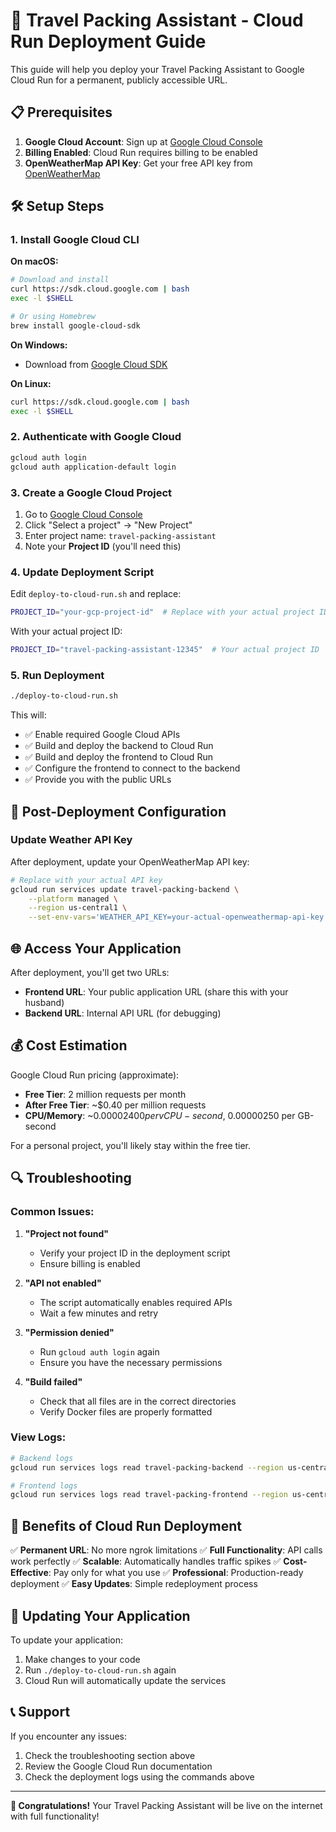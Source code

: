# 🚀 Travel Packing Assistant - Cloud Run Deployment Guide

This guide will help you deploy your Travel Packing Assistant to Google Cloud Run for a permanent, publicly accessible URL.

## 📋 Prerequisites

1. **Google Cloud Account**: Sign up at [Google Cloud Console](https://console.cloud.google.com/)
2. **Billing Enabled**: Cloud Run requires billing to be enabled
3. **OpenWeatherMap API Key**: Get your free API key from [OpenWeatherMap](https://openweathermap.org/api)

## 🛠️ Setup Steps

### 1. Install Google Cloud CLI

**On macOS:**
```bash
# Download and install
curl https://sdk.cloud.google.com | bash
exec -l $SHELL

# Or using Homebrew
brew install google-cloud-sdk
```

**On Windows:**
- Download from [Google Cloud SDK](https://cloud.google.com/sdk/docs/install-sdk#windows)

**On Linux:**
```bash
curl https://sdk.cloud.google.com | bash
exec -l $SHELL
```

### 2. Authenticate with Google Cloud

```bash
gcloud auth login
gcloud auth application-default login
```

### 3. Create a Google Cloud Project

1. Go to [Google Cloud Console](https://console.cloud.google.com/)
2. Click "Select a project" → "New Project"
3. Enter project name: `travel-packing-assistant`
4. Note your **Project ID** (you'll need this)

### 4. Update Deployment Script

Edit `deploy-to-cloud-run.sh` and replace:
```bash
PROJECT_ID="your-gcp-project-id"  # Replace with your actual project ID
```

With your actual project ID:
```bash
PROJECT_ID="travel-packing-assistant-12345"  # Your actual project ID
```

### 5. Run Deployment

```bash
./deploy-to-cloud-run.sh
```

This will:
- ✅ Enable required Google Cloud APIs
- ✅ Build and deploy the backend to Cloud Run
- ✅ Build and deploy the frontend to Cloud Run
- ✅ Configure the frontend to connect to the backend
- ✅ Provide you with the public URLs

## 🔧 Post-Deployment Configuration

### Update Weather API Key

After deployment, update your OpenWeatherMap API key:

```bash
# Replace with your actual API key
gcloud run services update travel-packing-backend \
    --platform managed \
    --region us-central1 \
    --set-env-vars='WEATHER_API_KEY=your-actual-openweathermap-api-key'
```

## 🌐 Access Your Application

After deployment, you'll get two URLs:
- **Frontend URL**: Your public application URL (share this with your husband)
- **Backend URL**: Internal API URL (for debugging)

## 💰 Cost Estimation

Google Cloud Run pricing (approximate):
- **Free Tier**: 2 million requests per month
- **After Free Tier**: ~$0.40 per million requests
- **CPU/Memory**: ~$0.00002400 per vCPU-second, ~$0.00000250 per GB-second

For a personal project, you'll likely stay within the free tier.

## 🔍 Troubleshooting

### Common Issues:

1. **"Project not found"**
   - Verify your project ID in the deployment script
   - Ensure billing is enabled

2. **"API not enabled"**
   - The script automatically enables required APIs
   - Wait a few minutes and retry

3. **"Permission denied"**
   - Run `gcloud auth login` again
   - Ensure you have the necessary permissions

4. **"Build failed"**
   - Check that all files are in the correct directories
   - Verify Docker files are properly formatted

### View Logs:

```bash
# Backend logs
gcloud run services logs read travel-packing-backend --region us-central1

# Frontend logs
gcloud run services logs read travel-packing-frontend --region us-central1
```

## 🎯 Benefits of Cloud Run Deployment

✅ **Permanent URL**: No more ngrok limitations
✅ **Full Functionality**: API calls work perfectly
✅ **Scalable**: Automatically handles traffic spikes
✅ **Cost-Effective**: Pay only for what you use
✅ **Professional**: Production-ready deployment
✅ **Easy Updates**: Simple redeployment process

## 🔄 Updating Your Application

To update your application:
1. Make changes to your code
2. Run `./deploy-to-cloud-run.sh` again
3. Cloud Run will automatically update the services

## 📞 Support

If you encounter any issues:
1. Check the troubleshooting section above
2. Review the Google Cloud Run documentation
3. Check the deployment logs using the commands above

---

**🎉 Congratulations!** Your Travel Packing Assistant will be live on the internet with full functionality!
